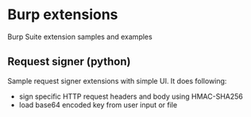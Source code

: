 # Burp extensions

Burp Suite extension samples and examples

## Request signer (python)

Sample request signer extensions with simple UI. It does following:

- sign specific HTTP request headers and body using HMAC-SHA256
- load base64 encoded key from user input or file